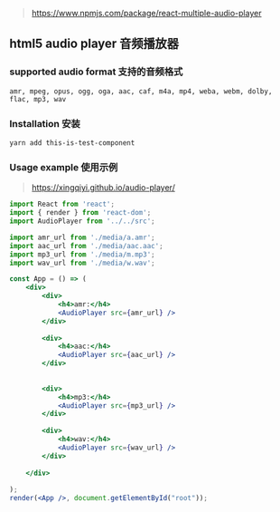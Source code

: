 > https://www.npmjs.com/package/react-multiple-audio-player


## html5 audio player 音频播放器

### supported audio format 支持的音频格式

`amr, mpeg, opus, ogg, oga, aac, caf, m4a, mp4, weba, webm, dolby, flac, mp3, wav` 

### Installation 安装

`yarn add this-is-test-component` 

### Usage example 使用示例

> https://xingqiyi.github.io/audio-player/

``` jsx
import React from 'react';
import { render } from 'react-dom';
import AudioPlayer from '../../src';

import amr_url from './media/a.amr';
import aac_url from './media/aac.aac';
import mp3_url from './media/m.mp3';
import wav_url from './media/w.wav';

const App = () => (
    <div>
        <div>
            <h4>amr:</h4>
            <AudioPlayer src={amr_url} />
        </div>
    
        <div>
            <h4>aac:</h4>
            <AudioPlayer src={aac_url} />
        </div>
    
    
        <div>
            <h4>mp3:</h4>
            <AudioPlayer src={mp3_url} />
        </div>
    
        <div>
            <h4>wav:</h4>
            <AudioPlayer src={wav_url} />
        </div>
    
    </div>
    
);
render(<App />, document.getElementById("root"));
```


